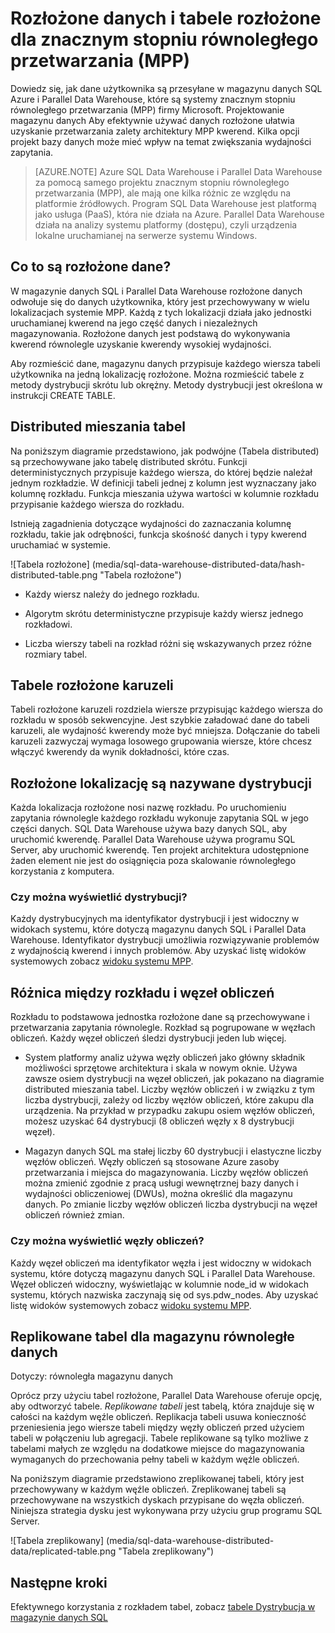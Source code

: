 <properties
   pageTitle="Rozkładu danych i distributed Opcje tabeli dla systemów znacznym stopniu równoległego przetwarzania (MPP) magazynu danych SQL i Parallel Data Warehouse | Microsoft Azure"
   description="Dowiedz się, jak dane są przesyłane w znacznym stopniu równoległego przetwarzania (MPP) i opcji dystrybucji tabel w magazynie danych SQL Azure i Parallel Data Warehouse."
   services="sql-data-warehouse"
   documentationCenter="NA"
   authors="barbkess"
   manager="barbkess"
   editor=""/>

<tags
   ms.service="sql-data-warehouse"
   ms.devlang="NA"
   ms.topic="article"
   ms.tgt_pltfrm="NA"
   ms.workload="data-services"
   ms.date="10/10/2016"
   ms.author="barbkess"/>


# <a name="distributed-data-and-distributed-tables-for-massively-parallel-processing-mpp"></a>Rozłożone danych i tabele rozłożone dla znacznym stopniu równoległego przetwarzania (MPP)

Dowiedz się, jak dane użytkownika są przesyłane w magazynu danych SQL Azure i Parallel Data Warehouse, które są systemy znacznym stopniu równoległego przetwarzania (MPP) firmy Microsoft. Projektowanie magazynu danych Aby efektywnie używać danych rozłożone ułatwia uzyskanie przetwarzania zalety architektury MPP kwerend. Kilka opcji projekt bazy danych może mieć wpływ na temat zwiększania wydajności zapytania.  

>[AZURE.NOTE] Azure SQL Data Warehouse i Parallel Data Warehouse za pomocą samego projektu znacznym stopniu równoległego przetwarzania (MPP), ale mają one kilka różnic ze względu na platformie źródłowych. Program SQL Data Warehouse jest platformą jako usługa (PaaS), która nie działa na Azure. Parallel Data Warehouse działa na analizy systemu platformy (dostępu), czyli urządzenia lokalne uruchamianej na serwerze systemu Windows.

## <a name="what-is-distributed-data"></a>Co to są rozłożone dane?

W magazynie danych SQL i Parallel Data Warehouse rozłożone danych odwołuje się do danych użytkownika, który jest przechowywany w wielu lokalizacjach systemie MPP. Każdą z tych lokalizacji działa jako jednostki uruchamianej kwerend na jego część danych i niezależnych magazynowania. Rozłożone danych jest podstawą do wykonywania kwerend równolegle uzyskanie kwerendy wysokiej wydajności.

Aby rozmieścić dane, magazynu danych przypisuje każdego wiersza tabeli użytkownika na jedną lokalizację rozłożone.  Można rozmieścić tabele z metody dystrybucji skrótu lub okrężny. Metody dystrybucji jest określona w instrukcji CREATE TABLE. 

## <a name="hash-distributed-tables"></a>Distributed mieszania tabel
  
Na poniższym diagramie przedstawiono, jak podwójne (Tabela distributed) są przechowywane jako tabelę distributed skrótu. Funkcji deterministycznych przypisuje każdego wiersza, do której będzie należał jednym rozkładzie. W definicji tabeli jednej z kolumn jest wyznaczany jako kolumnę rozkładu. Funkcja mieszania używa wartości w kolumnie rozkładu przypisanie każdego wiersza do rozkładu.

Istnieją zagadnienia dotyczące wydajności do zaznaczania kolumnę rozkładu, takie jak odrębności, funkcja skośność danych i typy kwerend uruchamiać w systemie.
  
![Tabela rozłożone] (media/sql-data-warehouse-distributed-data/hash-distributed-table.png "Tabela rozłożone")  
  
-   Każdy wiersz należy do jednego rozkładu.  
  
-   Algorytm skrótu deterministyczne przypisuje każdy wiersz jednego rozkładowi.  
  
-   Liczba wierszy tabeli na rozkład różni się wskazywanych przez różne rozmiary tabel.

## <a name="round-robin-distributed-tables"></a>Tabele rozłożone karuzeli

Tabeli rozłożone karuzeli rozdziela wiersze przypisując każdego wiersza do rozkładu w sposób sekwencyjne. Jest szybkie załadować dane do tabeli karuzeli, ale wydajność kwerendy może być mniejsza.  Dołączanie do tabeli karuzeli zazwyczaj wymaga losowego grupowania wiersze, które chcesz włączyć kwerendy da wynik dokładności, które czas.

## <a name="distributed-storage-locations-are-called-distributions"></a>Rozłożone lokalizację są nazywane dystrybucji

Każda lokalizacja rozłożone nosi nazwę rozkładu. Po uruchomieniu zapytania równolegle każdego rozkładu wykonuje zapytania SQL w jego części danych. SQL Data Warehouse używa bazy danych SQL, aby uruchomić kwerendę. Parallel Data Warehouse używa programu SQL Server, aby uruchomić kwerendę. Ten projekt architektura udostępnione żaden element nie jest do osiągnięcia poza skalowanie równoległego korzystania z komputera.

### <a name="can-i-view-the-distributions"></a>Czy można wyświetlić dystrybucji?

Każdy dystrybucyjnych ma identyfikator dystrybucji i jest widoczny w widokach systemu, które dotyczą magazynu danych SQL i Parallel Data Warehouse. Identyfikator dystrybucji umożliwia rozwiązywanie problemów z wydajnością kwerend i innych problemów. Aby uzyskać listę widoków systemowych zobacz [widoku systemu MPP](sql-data-warehouse-reference-tsql-statements.md).

## <a name="difference-between-a-distribution-and-a-compute-node"></a>Różnica między rozkładu i węzeł obliczeń

Rozkładu to podstawowa jednostka rozłożone dane są przechowywane i przetwarzania zapytania równolegle. Rozkład są pogrupowane w węzłach obliczeń. Każdy węzeł obliczeń śledzi dystrybucji jeden lub więcej.  

-   System platformy analiz używa węzły obliczeń jako główny składnik możliwości sprzętowe architektura i skala w nowym oknie. Używa zawsze osiem dystrybucji na węzeł obliczeń, jak pokazano na diagramie distributed mieszania tabel. Liczby węzłów obliczeń i w związku z tym liczba dystrybucji, zależy od liczby węzłów obliczeń, które zakupu dla urządzenia. Na przykład w przypadku zakupu osiem węzłów obliczeń, możesz uzyskać 64 dystrybucji (8 obliczeń węzły x 8 dystrybucji węzeł). 

-   Magazyn danych SQL ma stałej liczby 60 dystrybucji i elastyczne liczby węzłów obliczeń. Węzły obliczeń są stosowane Azure zasoby przetwarzania i miejsca do magazynowania. Liczby węzłów obliczeń można zmienić zgodnie z pracą usługi wewnętrznej bazy danych i wydajności obliczeniowej (DWUs), można określić dla magazynu danych. Po zmianie liczby węzłów obliczeń liczba dystrybucji na węzeł obliczeń również zmian. 

### <a name="can-i-view-the-compute-nodes"></a>Czy można wyświetlić węzły obliczeń?

Każdy węzeł obliczeń ma identyfikator węzła i jest widoczny w widokach systemu, które dotyczą magazynu danych SQL i Parallel Data Warehouse.  Węzeł obliczeń widoczny, wyświetlając w kolumnie node_id w widokach systemu, których nazwiska zaczynają się od sys.pdw_nodes. Aby uzyskać listę widoków systemowych zobacz [widoku systemu MPP](sql-data-warehouse-reference-tsql-statements.md).

## <a name="Replicated"></a>Replikowane tabel dla magazynu równoległe danych 
  
Dotyczy: równoległa magazynu danych

Oprócz przy użyciu tabel rozłożone, Parallel Data Warehouse oferuje opcję, aby odtworzyć tabele. *Replikowane tabeli* jest tabelą, która znajduje się w całości na każdym węźle obliczeń. Replikacja tabeli usuwa konieczność przeniesienia jego wiersze tabeli między węzły obliczeń przed użyciem tabeli w połączeniu lub agregacji. Tabele replikowane są tylko możliwe z tabelami małych ze względu na dodatkowe miejsce do magazynowania wymaganych do przechowania pełny tabeli w każdym węźle obliczeń.  
  
Na poniższym diagramie przedstawiono zreplikowanej tabeli, który jest przechowywany w każdym węźle obliczeń. Zreplikowanej tabeli są przechowywane na wszystkich dyskach przypisane do węzła obliczeń. Niniejsza strategia dysku jest wykonywana przy użyciu grup programu SQL Server.  
  
![Tabela zreplikowany] (media/sql-data-warehouse-distributed-data/replicated-table.png "Tabela zreplikowany") 
  
## <a name="next-steps"></a>Następne kroki
  
Efektywnego korzystania z rozkładem tabel, zobacz [tabele Dystrybucja w magazynie danych SQL](sql-data-warehouse-tables-distribute.md)  
  



  
